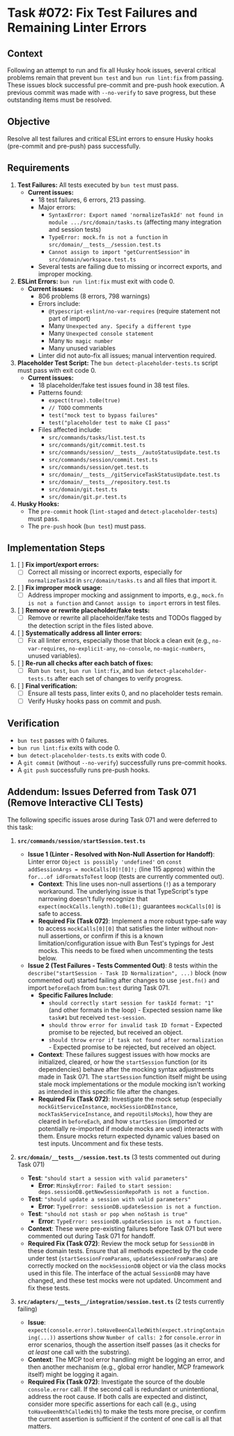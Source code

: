 # Task #072: Fix Test Failures and Remaining Linter Errors

## Context

Following an attempt to run and fix all Husky hook issues, several critical problems remain that prevent `bun test` and `bun run lint:fix` from passing. These issues block successful pre-commit and pre-push hook execution. A previous commit was made with `--no-verify` to save progress, but these outstanding items must be resolved.

## Objective

Resolve all test failures and critical ESLint errors to ensure Husky hooks (pre-commit and pre-push) pass successfully.

## Requirements

1.  **Test Failures:** All tests executed by `bun test` must pass.
    - **Current issues:**
      - 18 test failures, 6 errors, 213 passing.
      - Major errors:
        - `SyntaxError: Export named 'normalizeTaskId' not found in module .../src/domain/tasks.ts` (affecting many integration and session tests)
        - `TypeError: mock.fn is not a function` in `src/domain/__tests__/session.test.ts`
        - `Cannot assign to import "getCurrentSession"` in `src/domain/workspace.test.ts`
      - Several tests are failing due to missing or incorrect exports, and improper mocking.
2.  **ESLint Errors:** `bun run lint:fix` must exit with code 0.
    - **Current issues:**
      - 806 problems (8 errors, 798 warnings)
      - Errors include:
        - `@typescript-eslint/no-var-requires` (require statement not part of import)
        - Many `Unexpected any. Specify a different type`
        - Many `Unexpected console statement`
        - Many `No magic number`
        - Many unused variables
      - Linter did not auto-fix all issues; manual intervention required.
3.  **Placeholder Test Script:** The `bun detect-placeholder-tests.ts` script must pass with exit code 0.
    - **Current issues:**
      - 18 placeholder/fake test issues found in 38 test files.
      - Patterns found:
        - `expect(true).toBe(true)`
        - `// TODO` comments
        - `test("mock test to bypass failures"`
        - `test("placeholder test to make CI pass"`
      - Files affected include:
        - `src/commands/tasks/list.test.ts`
        - `src/commands/git/commit.test.ts`
        - `src/commands/session/__tests__/autoStatusUpdate.test.ts`
        - `src/commands/session/commit.test.ts`
        - `src/commands/session/get.test.ts`
        - `src/domain/__tests__/gitServiceTaskStatusUpdate.test.ts`
        - `src/domain/__tests__/repository.test.ts`
        - `src/domain/git.test.ts`
        - `src/domain/git.pr.test.ts`
4.  **Husky Hooks:**
    - The `pre-commit` hook (`lint-staged` and `detect-placeholder-tests`) must pass.
    - The `pre-push` hook (`bun test`) must pass.

## Implementation Steps

1.  [ ] **Fix import/export errors:**
    - [ ] Correct all missing or incorrect exports, especially for `normalizeTaskId` in `src/domain/tasks.ts` and all files that import it.
2.  [ ] **Fix improper mock usage:**
    - [ ] Address improper mocking and assignment to imports, e.g., `mock.fn is not a function` and `Cannot assign to import` errors in test files.
3.  [ ] **Remove or rewrite placeholder/fake tests:**
    - [ ] Remove or rewrite all placeholder/fake tests and TODOs flagged by the detection script in the files listed above.
4.  [ ] **Systematically address all linter errors:**
    - [ ] Fix all linter errors, especially those that block a clean exit (e.g., `no-var-requires`, `no-explicit-any`, `no-console`, `no-magic-numbers`, unused variables).
5.  [ ] **Re-run all checks after each batch of fixes:**
    - [ ] Run `bun test`, `bun run lint:fix`, and `bun detect-placeholder-tests.ts` after each set of changes to verify progress.
6.  [ ] **Final verification:**
    - [ ] Ensure all tests pass, linter exits 0, and no placeholder tests remain.
    - [ ] Verify Husky hooks pass on commit and push.

## Verification

- `bun test` passes with 0 failures.
- `bun run lint:fix` exits with code 0.
- `bun detect-placeholder-tests.ts` exits with code 0.
- A `git commit` (without `--no-verify`) successfully runs pre-commit hooks.
- A `git push` successfully runs pre-push hooks.

## Addendum: Issues Deferred from Task 071 (Remove Interactive CLI Tests)

The following specific issues arose during Task 071 and were deferred to this task:

1.  **`src/commands/session/startSession.test.ts`**

    - **Issue 1 (Linter - Resolved with Non-Null Assertion for Handoff)**: Linter error `Object is possibly 'undefined'` on `const addSessionArgs = mockCalls[0]![0]!;` (line 115 approx) within the `for...of idFormatsToTest` loop (tests are currently commented out).
      - **Context**: This line uses non-null assertions (`!`) as a temporary workaround. The underlying issue is that TypeScript's type narrowing doesn't fully recognize that `expect(mockCalls.length).toBe(1);` guarantees `mockCalls[0]` is safe to access.
      - **Required Fix (Task 072)**: Implement a more robust type-safe way to access `mockCalls[0][0]` that satisfies the linter without non-null assertions, or confirm if this is a known limitation/configuration issue with Bun Test's typings for Jest mocks. This needs to be fixed when uncommenting the tests below.
    - **Issue 2 (Test Failures - Tests Commented Out)**: 8 tests within the `describe("startSession - Task ID Normalization", ...)` block (now commented out) started failing after changes to use `jest.fn()` and import `beforeEach` from `bun:test` during Task 071.
      - **Specific Failures Include**:
        - `should correctly start session for taskId format: "1"` (and other formats in the loop) - Expected session name like `task#1` but received `test-session`.
        - `should throw error for invalid task ID format` - Expected promise to be rejected, but received an object.
        - `should throw error if task not found after normalization` - Expected promise to be rejected, but received an object.
      - **Context**: These failures suggest issues with how mocks are initialized, cleared, or how the `startSession` function (or its dependencies) behave after the mocking syntax adjustments made in Task 071. The `startSession` function itself might be using stale mock implementations or the module mocking isn't working as intended in this specific file after the changes.
      - **Required Fix (Task 072)**: Investigate the mock setup (especially `mockGitServiceInstance`, `mockSessionDBInstance`, `mockTaskServiceInstance`, and `repoUtilsMocks`), how they are cleared in `beforeEach`, and how `startSession` (imported or potentially re-imported if module mocks are used) interacts with them. Ensure mocks return expected dynamic values based on test inputs. Uncomment and fix these tests.

2.  **`src/domain/__tests__/session.test.ts`** (3 tests commented out during Task 071)

    - **Test**: `"should start a session with valid parameters"`
      - **Error**: `MinskyError: Failed to start session: deps.sessionDB.getNewSessionRepoPath is not a function.`
    - **Test**: `"should update a session with valid parameters"`
      - **Error**: `TypeError: sessionDB.updateSession is not a function.`
    - **Test**: `"should not stash or pop when noStash is true"`
      - **Error**: `TypeError: sessionDB.updateSession is not a function.`
    - **Context**: These were pre-existing failures before Task 071 but were commented out during Task 071 for handoff.
    - **Required Fix (Task 072)**: Review the mock setup for `SessionDB` in these domain tests. Ensure that all methods expected by the code under test (`startSessionFromParams`, `updateSessionFromParams`) are correctly mocked on the `mockSessionDB` object or via the class mocks used in this file. The interface of the actual `SessionDB` may have changed, and these test mocks were not updated. Uncomment and fix these tests.

3.  **`src/adapters/__tests__/integration/session.test.ts`** (2 tests currently failing)
    - **Issue**: `expect(console.error).toHaveBeenCalledWith(expect.stringContaining(...))` assertions show `Number of calls: 2` for `console.error` in error scenarios, though the assertion itself passes (as it checks for _at least_ one call with the substring).
    - **Context**: The MCP tool error handling might be logging an error, and then another mechanism (e.g., global error handler, MCP framework itself) might be logging it again.
    - **Required Fix (Task 072)**: Investigate the source of the double `console.error` call. If the second call is redundant or unintentional, address the root cause. If both calls are expected and distinct, consider more specific assertions for each call (e.g., using `toHaveBeenNthCalledWith`) to make the tests more precise, or confirm the current assertion is sufficient if the content of one call is all that matters.
